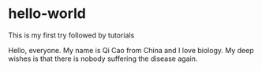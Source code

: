 # hello-world
This is my first try followed by tutorials

Hello, everyone. My name is Qi Cao from China and I love biology. My deep wishes is that there is nobody suffering the disease again. 
